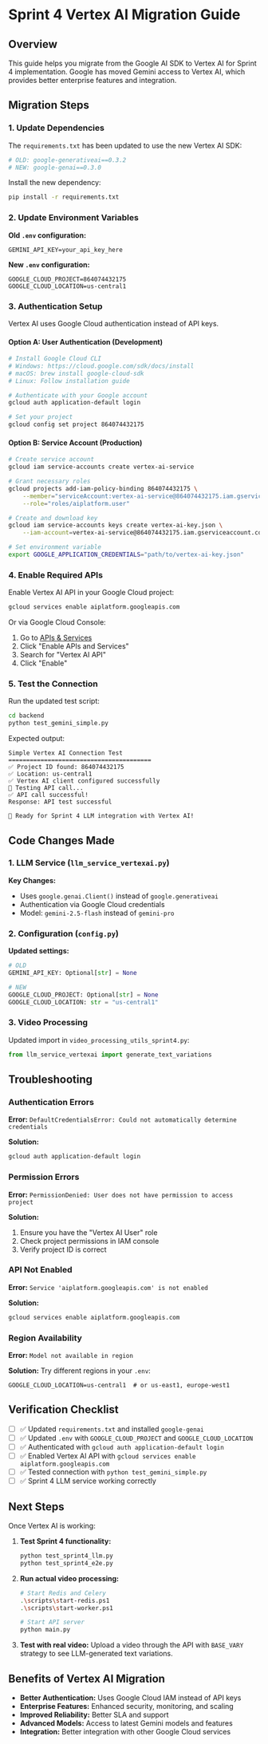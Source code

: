 # Sprint 4 Vertex AI Migration Guide

## Overview

This guide helps you migrate from the Google AI SDK to Vertex AI for Sprint 4 implementation. Google has moved Gemini access to Vertex AI, which provides better enterprise features and integration.

## Migration Steps

### 1. Update Dependencies

The `requirements.txt` has been updated to use the new Vertex AI SDK:

```python
# OLD: google-generativeai==0.3.2
# NEW: google-genai==0.3.0
```

Install the new dependency:

```bash
pip install -r requirements.txt
```

### 2. Update Environment Variables

**Old `.env` configuration:**

```env
GEMINI_API_KEY=your_api_key_here
```

**New `.env` configuration:**

```env
GOOGLE_CLOUD_PROJECT=864074432175
GOOGLE_CLOUD_LOCATION=us-central1
```

### 3. Authentication Setup

Vertex AI uses Google Cloud authentication instead of API keys.

#### Option A: User Authentication (Development)

```bash
# Install Google Cloud CLI
# Windows: https://cloud.google.com/sdk/docs/install
# macOS: brew install google-cloud-sdk
# Linux: Follow installation guide

# Authenticate with your Google account
gcloud auth application-default login

# Set your project
gcloud config set project 864074432175
```

#### Option B: Service Account (Production)

```bash
# Create service account
gcloud iam service-accounts create vertex-ai-service

# Grant necessary roles
gcloud projects add-iam-policy-binding 864074432175 \
    --member="serviceAccount:vertex-ai-service@864074432175.iam.gserviceaccount.com" \
    --role="roles/aiplatform.user"

# Create and download key
gcloud iam service-accounts keys create vertex-ai-key.json \
    --iam-account=vertex-ai-service@864074432175.iam.gserviceaccount.com

# Set environment variable
export GOOGLE_APPLICATION_CREDENTIALS="path/to/vertex-ai-key.json"
```

### 4. Enable Required APIs

Enable Vertex AI API in your Google Cloud project:

```bash
gcloud services enable aiplatform.googleapis.com
```

Or via Google Cloud Console:

1. Go to [APIs & Services](https://console.cloud.google.com/apis/dashboard)
2. Click "Enable APIs and Services"
3. Search for "Vertex AI API"
4. Click "Enable"

### 5. Test the Connection

Run the updated test script:

```bash
cd backend
python test_gemini_simple.py
```

Expected output:

```
Simple Vertex AI Connection Test
========================================
✅ Project ID found: 864074432175
✅ Location: us-central1
✅ Vertex AI client configured successfully
🔄 Testing API call...
✅ API call successful!
Response: API test successful

🚀 Ready for Sprint 4 LLM integration with Vertex AI!
```

## Code Changes Made

### 1. LLM Service (`llm_service_vertexai.py`)

**Key Changes:**

- Uses `google.genai.Client()` instead of `google.generativeai`
- Authentication via Google Cloud credentials
- Model: `gemini-2.5-flash` instead of `gemini-pro`

### 2. Configuration (`config.py`)

**Updated settings:**

```python
# OLD
GEMINI_API_KEY: Optional[str] = None

# NEW
GOOGLE_CLOUD_PROJECT: Optional[str] = None
GOOGLE_CLOUD_LOCATION: str = "us-central1"
```

### 3. Video Processing

Updated import in `video_processing_utils_sprint4.py`:

```python
from llm_service_vertexai import generate_text_variations
```

## Troubleshooting

### Authentication Errors

**Error:** `DefaultCredentialsError: Could not automatically determine credentials`

**Solution:**

```bash
gcloud auth application-default login
```

### Permission Errors

**Error:** `PermissionDenied: User does not have permission to access project`

**Solution:**

1. Ensure you have the "Vertex AI User" role
2. Check project permissions in IAM console
3. Verify project ID is correct

### API Not Enabled

**Error:** `Service 'aiplatform.googleapis.com' is not enabled`

**Solution:**

```bash
gcloud services enable aiplatform.googleapis.com
```

### Region Availability

**Error:** `Model not available in region`

**Solution:**
Try different regions in your `.env`:

```env
GOOGLE_CLOUD_LOCATION=us-central1  # or us-east1, europe-west1
```

## Verification Checklist

- [ ] ✅ Updated `requirements.txt` and installed `google-genai`
- [ ] ✅ Updated `.env` with `GOOGLE_CLOUD_PROJECT` and `GOOGLE_CLOUD_LOCATION`
- [ ] ✅ Authenticated with `gcloud auth application-default login`
- [ ] ✅ Enabled Vertex AI API with `gcloud services enable aiplatform.googleapis.com`
- [ ] ✅ Tested connection with `python test_gemini_simple.py`
- [ ] ✅ Sprint 4 LLM service working correctly

## Next Steps

Once Vertex AI is working:

1. **Test Sprint 4 functionality:**

   ```bash
   python test_sprint4_llm.py
   python test_sprint4_e2e.py
   ```

2. **Run actual video processing:**

   ```bash
   # Start Redis and Celery
   .\scripts\start-redis.ps1
   .\scripts\start-worker.ps1

   # Start API server
   python main.py
   ```

3. **Test with real video:**
   Upload a video through the API with `BASE_VARY` strategy to see LLM-generated text variations.

## Benefits of Vertex AI Migration

- **Better Authentication:** Uses Google Cloud IAM instead of API keys
- **Enterprise Features:** Enhanced security, monitoring, and scaling
- **Improved Reliability:** Better SLA and support
- **Advanced Models:** Access to latest Gemini models and features
- **Integration:** Better integration with other Google Cloud services
